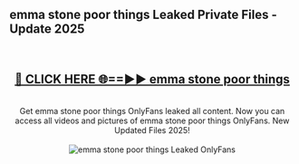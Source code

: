 <h2>emma stone poor things Leaked Private Files - Update 2025</h2>
<br>
<div align="center">
<h2><a href="https://cliphot.my.id/emma_stone_poor_things" rel="nofollow">🔴 CLICK HERE 🌐==►► emma stone poor things</a></h2>
<br>
Get emma stone poor things OnlyFans leaked all content. Now you can access all videos and pictures of emma stone poor things OnlyFans. New Updated Files 2025!
<br>
<br>
<a href="https://cliphot.my.id/emma_stone_poor_things" rel="nofollow" data-target="animated-image.originalLink"><img src="https://i.ibb.co.com/WyWwxjT/player-gif2.gif" alt="emma stone poor things Leaked OnlyFans" style="max-width: 100%; display: inline-block;" data-target="animated-image.originalImage"></a>
</div>
<br>